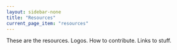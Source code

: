 ```yaml
---
layout: sidebar-none
title: "Resources"
current_page_item: "resources"
---
```


These are the resources. Logos. How to contribute. Links to stuff.